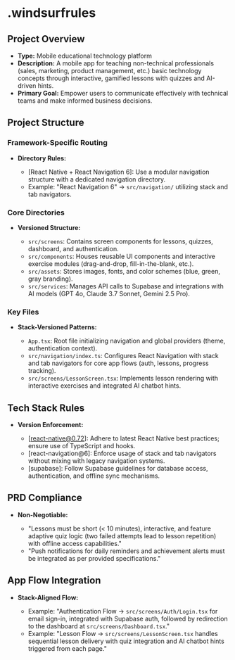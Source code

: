 # .windsurfrules

## Project Overview

*   **Type:** Mobile educational technology platform
*   **Description:** A mobile app for teaching non-technical professionals (sales, marketing, product management, etc.) basic technology concepts through interactive, gamified lessons with quizzes and AI-driven hints.
*   **Primary Goal:** Empower users to communicate effectively with technical teams and make informed business decisions.

## Project Structure

### Framework-Specific Routing

*   **Directory Rules:**

    *   [React Native + React Navigation 6]: Use a modular navigation structure with a dedicated navigation directory.
    *   Example: "React Navigation 6" → `src/navigation/` utilizing stack and tab navigators.

### Core Directories

*   **Versioned Structure:**

    *   `src/screens`: Contains screen components for lessons, quizzes, dashboard, and authentication.
    *   `src/components`: Houses reusable UI components and interactive exercise modules (drag-and-drop, fill-in-the-blank, etc.).
    *   `src/assets`: Stores images, fonts, and color schemes (blue, green, gray branding).
    *   `src/services`: Manages API calls to Supabase and integrations with AI models (GPT 4o, Claude 3.7 Sonnet, Gemini 2.5 Pro).

### Key Files

*   **Stack-Versioned Patterns:**

    *   `App.tsx`: Root file initializing navigation and global providers (theme, authentication context).
    *   `src/navigation/index.ts`: Configures React Navigation with stack and tab navigators for core app flows (auth, lessons, progress tracking).
    *   `src/screens/LessonScreen.tsx`: Implements lesson rendering with interactive exercises and integrated AI chatbot hints.

## Tech Stack Rules

*   **Version Enforcement:**

    *   [react-native@0.72]: Adhere to latest React Native best practices; ensure use of TypeScript and hooks.
    *   [react-navigation@6]: Enforce usage of stack and tab navigators without mixing with legacy navigation systems.
    *   [supabase]: Follow Supabase guidelines for database access, authentication, and offline sync mechanisms.

## PRD Compliance

*   **Non-Negotiable:**

    *   "Lessons must be short (< 10 minutes), interactive, and feature adaptive quiz logic (two failed attempts lead to lesson repetition) with offline access capabilities."
    *   "Push notifications for daily reminders and achievement alerts must be integrated as per provided specifications."

## App Flow Integration

*   **Stack-Aligned Flow:**

    *   Example: "Authentication Flow → `src/screens/Auth/Login.tsx` for email sign-in, integrated with Supabase auth, followed by redirection to the dashboard at `src/screens/Dashboard.tsx`."
    *   Example: "Lesson Flow → `src/screens/LessonScreen.tsx` handles sequential lesson delivery with quiz integration and AI chatbot hints triggered from each page."
